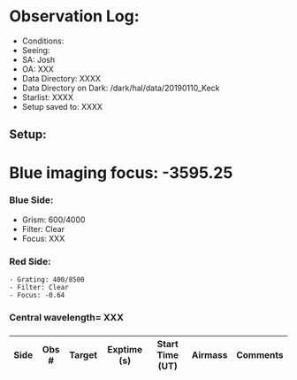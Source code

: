 # Observation Log:


* Conditions: 
* Seeing: 
* SA: Josh 
* OA: XXX
* Data Directory: XXXX
* Data Directory on Dark: /dark/hal/data/20190110_Keck
* Starlist: XXXX
* Setup saved to: XXXX

## Setup:
# Blue imaging focus: -3595.25

### Blue Side:
   - Grism: 600/4000
   - Filter: Clear
   - Focus: XXX 

### Red Side:
    - Grating: 400/8500
    - Filter: Clear
    - Focus: -0.64
    
### Central wavelength= XXX
### 

| Side | Obs #     | Target    | Exptime (s) | Start Time (UT) | Airmass | Comments                                                   |
|------|-----------|-----------|-------------|-----------------|---------|------------------------------------------------------------|
